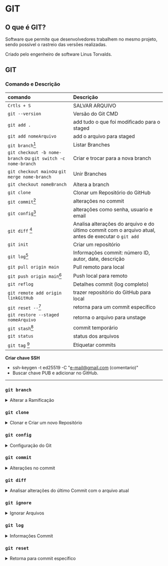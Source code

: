 # GIT

## O que é GIT?

Software que permite que desenvolvedores trabalhem no mesmo projeto, sendo possível o rastreio das versões realizadas. 

Criado pelo engenheiro de software Linus Torvalds.

## GIT

### Comando e Descrição

| comando                                                      | Descrição                                                                              |
|:-------------------------------------------------------------|:---------------------------------------------------------------------------------------|
| `Crtls + S`                                                  | SALVAR ARQUIVO                                                                         |
| `git --version`                                              | Versão do Git CMD                                                                      |
| `git add .`                                                  | add tudo o que foi modificado para o staged                                            |
| `git add nomeArquivo`                                        | add o arquivo para staged                                                              |
| `git branch`[^1]                                             | Listar Branches                                                                        |
| `git checkout -b nome-branch` ou `git switch -c nome-branch` | Criar e trocar para a nova branch                                                      |
| `git checkout main`ou `git merge nome-branch`                | Unir Branches                                                                          |
| `git checkout nomeBranch`                                    | Altera a branch                                                                        |
| `git clone`                                                  | Clonar um Repositório do GitHub                                                        |
| `git commit`[^6]                                              | alterações no commit                                                                   |
| `git config`[^2]                                             | alterações como senha, usuario e email                                                    |
| `git diff` [^3]                                              | Analisa alterações do arquivo e do último commit com o arquivo atual, antes de executar o `git add` |
| `git init`                                                   | Criar um repositório                                                                   |
| `git log`[^4]                                                | Informações commit: número ID, autor, date, descrição                                  |
| `git pull origin main`                                       | Pull remoto para local                                                                 |
| `git push origin main`[^8]                                       | Push local para remoto                                                                 |
| `git reflog`                                                 | Detalhes commit (log completo)                                                         |
| `git remote add origin linkGitHub`                           | trazer repositório do GitHub para local                                                |
| `git reset --`[^7]                                           | retorna para um commit específico                                                      |
| `git restore --staged nomeArquivo`                           | retorna o arquivo para unstage                                                         |
| `git stash`[^5]                                              | commit temporário                                                                      |
| `git status`                                                 | status dos arquivos                                                                    |
| `git tag` [^9]                                               | Etiquetar commits                                                                      |


**Criar chave SSH**
- ssh-keygen -t ed25519 -C "e-mail@gmail.com (comentario)"
- Buscar chave PUB e adicionar no GitHub.
__________________

### `git branch`      

<details>

  <summary>Alterar a Ramificação
   </summary>
<br>

[^1]: `git branch`

Uma linha de desenvolvimento separada que permite trabalhar em novas funcionalidades, correções de bugs, ou experimentações sem alterar diretamente a linha principal do código (geralmente a branch main ou master). Com branches, desenvolvemos novas partes do projeto isoladamente e depois integramos ao código principal quando estiverem prontas.


| Comando                                                            | Descrição                                   |
|--------------------------------------------------------------------|---------------------------------------------|
| `git branch nome-da-branch`                                        | Cria a branch, mas não muda o branch atual. |
| `git branch`                                                       | Listar Branches                             |
| `git checkout -b nome-da-branch` ou `git switch -c nome-da-branch` | Criar e trocar para a nova branch           |
| `git checkout main`ou `git merge nome-da-branch`                   | Unir Branches                               |
| `git clone URL --branch nomeBranch --single-branch`                | clonar apenas uma branch                    |  |
| `git branch -d nome_branch`                                        | Deletar branch                              |
| `git branch -m`                                                    | Altera o nome da Branch                     |
| `git branch nome_branch`                                           | Cria a branch, mas não muda o branch atual. |
| `git merge nomeBranch`                                             | Mesclar branch   


**Benefícios de Trabalhar com Branches**
- Isolamento: Cada branch é isolada, então mudanças em uma branch não afetam as outras;
- Colaboração: Vários desenvolvedores podem trabalhar em diferentes branches sem interferir uns nos outros;



**`git switch` X `git checkout` | Sobre Branches**

<br>

**git checkout** é um comando mais antigo e possuem diversas funcionalidades.
- [x] Trocar de branch `git checkout nome-da-branch`
- [x] Restaurar arquivos ou commits específicos no repositório `git checkout nome-do-arquivo` ou `git checkout hash-do-commit`
- [x] Criar e trocar para uma nova branch com o flag -b `git checkout -b nova-branch`

**git switch** veio para simplificar a mudança de branches, tendo como função principal *trocar de branch*, permite apenas:
- [X] Mudar de branch `git switch nome-da-branch`
- [X] Criar e trocar para uma nova branch com o flag -c `git switch -c nova-branch`
- [X] Com sua utilização há menos risco de alterar arquivos ou commits por engano.

**Quando usar cada um?**
- `git switch` para mudar de branch ou criar uma nova branch e já trocar para ela;
- `git checkout` se precisar restaurar arquivos ou commits específicos, pois git switch não cobre essas funcionalidades.

| Comando                                                            | Descrição                                   |
|--------------------------------------------------------------------|---------------------------------------------|
| `git branch nome-da-branch`                                        | Cria a branch, mas não muda o branch atual. |
| `git branch`                                                       | Listar Branches                             |
| `git checkout -b nome-da-branch` ou `git switch -c nome-da-branch` | Criar e trocar para a nova branch           |
| `git checkout main`ou `git merge nome-da-branch`                   | Unir Branches                               |
| `git branch -d nome-da-branch`                                     | Deletar branch                              |


**Benefícios de Trabalhar com Branches**
- Isolamento: Cada branch é isolada, então mudanças em uma branch não afetam as outras;
- Colaboração: Vários desenvolvedores podem trabalhar em diferentes branches sem interferir uns nos outros;
- Organização: Branches permitem organizar e gerenciar o desenvolvimento de novas funcionalidades, 
</details>

### `git clone` 
<details>

<summary> Clonar e Criar um novo Repositório </summary>
<br>

**Repositório Remoto** 

Após criar o repositório remoto (GitHub), copiar o código

![image](https://user-images.githubusercontent.com/108991648/230122644-2f3fffdb-5177-47f8-b219-ca7dc4275bcf.png)

No Terminal incluir: "`git clone` + Link copiado"

---------

**Repositório Local**

Ainda assim criar um repositório do Git com o mesmo nome, a partir daí teremos uma URL

```bash
git remote add origin + URL
git branch -M main (se for a branch com o nome de "master")
git push -u origin main

git pull (atualiza do remoto[GitHub] para o local[Máquina])
```


</details>

### `git config`

<details>
<summary> Configuração do Git</summary>

[^2]: `git config` 

| Comando                                                                   | Descrição                                                                     |
|---------------------------------------------------------------------------|--------------------------------------------------------------------------     |
| `git config --global alias.tree "log --graph --decorate --all --oneline"` | i) alias.tree (apelido chamado tree); Em seguida, chamamos apenas `tree`      |
| `git config --global user.email "email"`                                  | Altera o e-mail do usuário do GitHub
| `git config --global user.email` | Verificar o e-mail cadastrado                                          |
| `git config --global user.name "nomeUsuario"`                             | Altera o nome do usuário do GitHub                                            |    
| `git config --global credential.helper cache`                             | Privado: armazenar credenciais do Git por 15 minutos (HTTPS)                  |
| `git config --global credential.helper store`                             | Privado: armazenar credenciais do Git PERMANENTEMENTE (HTTPS)                 |
| `git config --global --get credential.helper`                             | Privado: verifica se a configuracao da senha foi realizada (retorno: store)   |
| `cat ~/.git-credentials`
  

</details>

### `git commit`

<details>
<summary>Alterações no commit</summary>

[^6]: `git commit`

| Comandos                           | Descrição                                  |
|------------------------------------|--------------------------------------------|
| `git commit -m "mensagem"`         | salvar mensagem de commit                  |
| `git commit --amend -m "mensagem"` | alterar mensagem do ultimo commit da stage |
 
</details>

### `git diff`

<details>
  <summary>Analisar alterações do último Commit com o arquivo atual</summary>

[^3]: `git diff` 

```bash
$ git diff
diff --git a/python/README.md b/python/README.md
index b2391f6..c1164d6 100644
--- a/python/README.md
+++ b/python/README.md
@@ -88,7 +88,15 @@ lista.append(4) #adicionar item

 print(lista, lista2)

+## Funções
```

> **`diff --git a/python/README.md b/python/README.md`**

  - A diferença está sendo exibida entre duas versões do arquivo `README.md` no diretório `python`;
  - O prefixo `a/` refere-se à versão antiga, e `b/` refere-se à versão nova do arquivo.
  

> **`index b2391f6..c1164d6`**:
  - Hashes do commit para as versões antigas e novas do arquivo. Esses hashes (`b2391f6` e `c1164d6`) são identificadores únicos das versões do arquivo.
  - Isso indica que a versão do arquivo mudou entre esses dois commits.
  
<!--> **`100644`**: 
  - É o modo de permissão Unix do arquivo. O `100644` significa que o arquivo é um arquivo regular (não executável) e tem permissões padrão de leitura e escrita para o proprietário, e somente leitura para outros.
 > <-->

> **`--- a/python/README.md`**
> **`+++ b/python/README.md`**

  - Indicam as versões do arquivo antes e depois da mudança, com `a/` representando a versão anterior e `b/` a versão nova. (ultimo coomit e o save atual)


> **`@@ -88,7 +88,15 @@`**

  - Esse é o **hunk header**, linhas que ocorre a mudança;
  - **`-88,7`**: versão anterior, começando na linha 88 e mostrando 7 linhas.
  - **`+88,15`**: nova versão, começando também na linha 88, mas agora mostrando 15 linhas.
  - Isso indica que ^^8 linhas foram adicionadas à nova versão em torno da linha 88.


**Aos detalhes**
Na versão anterior tínhamos o seguinte bloco de código na linha 88:
```python
lista.append(4) #adicionar item

print(lista, lista2)
```

E agora o conteúdo a partir dessa linha foi expandido para incluir mais linhas de código (totalizando 15 linhas em vez de 7), a nova versão tem mais informações.

```
+## Funções
```

- **`+## Funções`**:
  - Este é o conteúdo que foi **adicionado** ao arquivo. O símbolo `+` indica que a linha `## Funções` foi adicionada no novo arquivo `README.md`.

> Resumo:
1. O arquivo `README.md` no diretório `python` foi modificado.
2. Ele mudou entre os commits `b2391f6` (antigo) e `c1164d6` (novo).
3. Na linha 88, o conteúdo foi expandido, de 7 linhas na versão antiga para 15 linhas na nova.
4. Uma seção com o título `## Funções` foi adicionada.

</details>


### `git ignore`

<details>
<summary> Ignorar Arquivos </summary>

> Arquivo para adicionarmos informações que nao queremos utilizar no dia a dia

- [X] Criar pasta `.gitignore`;
- [X] Dentro do arquivo: `**/.nomeArquivo`

</details>



### `git log`

<details>

<summary> Informações Commit</summary>

[^4]: `git log`

| Comandos                                     | Descrição                                       |
|----------------------------------------------|-------------------------------------------------|
| `git log graph`                              | Informações commit: ramificações                |
| `git log --graph --pretty=oneline`           | Informações commit: ID em 01 linha e descrição  |
| `git log --graph --decorate --all --oneline` | Informações commit: ID menor em 01 linha        |
| `git reflog`                                 | Detalhes Commit (Log Completo, conforme abaixo) |

```bash
08f5adb (HEAD -> main, origin/main, origin/HEAD) HEAD@{0}: commit: add explicação 'git diff'
8e2974f HEAD@{1}: commit: add extensão: learn markdown
a03b07f HEAD@{2}: commit: add 'chamar função def'
3ac66ca HEAD@{3}: commit: adicionado: cabeçalho, expandir e recolher texto
b29b561 HEAD@{4}: commit: add operador de comparação
09c34f6 HEAD@{5}: commit: link markdown (diagrama)
e4a5e3f HEAD@{6}: commit: adicionado comando leitura readme
2416bbd HEAD@{7}: commit: novos comandos python
c42b61a HEAD@{8}: commit: novos comandos git
d56b0ad HEAD@{9}: commit: atualização 13.out
c97d892 HEAD@{10}: commit: atualização out.13
3d76ae7 HEAD@{11}: clone: from https://github.com/PamelaRondina/step-by-step.git
```  
</details>

### `git reset`

[^7]: `git reset`

<details>
<summary>Retorna para commit específico</summary>

| Comando             | Descrição                                                                                                                            |
|---------------------|--------------------------------------------------------------------------------------------------------------------------------------|
| `git reset --soft`  | mova apenas o ponteiro da branch, mantendo as mudanças no stage e no diretório de trabablho                                          |
| `git reset --mixed` | move o ponteiro da branch e limpa o stage, mas mantém as mudanças no diretório de trabalho (fazer git add)               

### `git tag`

<details>
<summary>Incluir etiquetas</summary>

[^9]: `git stash`

- Nome para tags
- [x] minúsculas
- [x] guiones baixos 'aula_01' 
</details>

### `git stash`

<details>
<summary> Guardar temporariamente </summary>

[^5]: `git stash`
 
Extremamente útil quando se está trabalhando em algo, ou em uma branch, e é necessário retornar a main. É um commit temporário. 

| Comando                                                            | Descrição                                   |
|--------------------------------------------------------------------|---------------------------------------------|
`git stash` | commit temporário
`git stash list` | visualizar todos os stashes criados, listando-os com identificadores, como `stash@{0}`, `stash@{1}`
`git stash apply`| mudanças do último stash no diretório de trabalho, mas o stash ainda permanece na pilha.
`git stash pop` | mudanças do último stash e remove esse stash da pilha (ou seja, ele é "descartado" da lista após ser aplicado)
`git stash drop stash@{0}` | Excluir stash específico
`git stash clear` | remove todos os stashes da pilha.

**Situações em que git stash é Útil**
- [X] Trocar rapidamente de branch: estar no meio de um desenvolvimento e precisar mudar para outra branch sem querer fazer um commit das mudanças atuais.
- [X] Experimentos temporários: testar algo sem fazer commit, mas ainda assim desejar manter suas alterações temporariamente.
- [X] Limpar o diretório de trabalho para um build: ter um diretório limpo para executar testes ou compilações, e git stash é ideal para isso.

**Observações Importantes**
- [x] Stash apenas guarda arquivos rastreados e que foram modificados ou adicionados. Arquivos que não foram `git add` ou estão não rastreados podem ser incluídos usando `git stash -u`.
- [X] Stash não afeta commits: Ele apenas guarda mudanças no diretório de trabalho e no índice.
- [X] Usar `git stash apply` e ocorrer um conflito, será necessário resolvê-lo como faria com um merge ou rebase.
- 
</details>


### `git push`

<details>
<summary>*Subir* os dados do servidor para a nuvem</summary>

[^8]: `git push`

| Comando                      | Descrição                                                                   |
|------------------- ----------|-----------------------------------------------------------------------------|
`git pull origin main --force` | Para forçar o que está na máquina para o GitHub (CUIDADO COM ESSE COMANDO)

**Erros no 'git push'**

### Verificar se HTTPS ou SSH

```bash
remote: Invalid username or token. Password authentication is not supported for Git operations.
fatal: Authentication failed for 'https://github.com/Pamela*****/step-by-step.git/'
```

- O repositótio está apontando para a HTTPS, e não para SSH. Para confirmar, rodar o comando:

```bash
  git remote -v
  origin  https://github.com/PamelaRondina/step-by-step.git (fetch)
  origin  https://github.com/PamelaRondina/step-by-step.git (push)

```

> Informa se o repositório local está utlizando HTTPS ou SSH

| Comando                                            | Descrição                              |
|----------------------------------------------------|--------------------------------------- |
| origin                                             | repositório remoto (ou origin)                         |
| https://github.com/PamelaRondina/step-by-step.git  | URL usada                              |
| (fetch)                                            | URL usada pra baixar (pull) itens do GitHub |
| (push)                                             | URL usada pra enviar (push) itens pro GitHub |

### Alterar para SSH

- Rodar comando:

```bash
git remote set-url origin git@github.com:PamelaRondina/step-by-step.git
```

| Comando                                            | Descrição                              |
|----------------------------------------------------|--------------------------------------- |
| remote                                             | repositório remoto (ou origin)         |
| set-url                                            | definir ou alterar o endereço do origin|
| origin git@github.com:......\                      | passa de HTTPS para SSH                |

- Verificar se deu certo (git@github)

```bash
git remote -v
origin  git@github.com:PamelaRondina/step-by-step.git (fetch)
origin  git@github.com:PamelaRondina/step-by-step.git (push)
```

Deve ser alterado para `git@github`. E, por fim, rodar o `git push`
</details>
_________________


## Comandos: Git Bash e GIT CMD

| **Comandos Linux**       | **Descrição**                                   | **Comandos Windows**                         |
|:------------------------:|:------------------------------------------------|:---------------------------------------------|
| `cd /`                   | Diretório 0 (raiz), para seguir: **cd /c**      | =                                            |
| `cd C:/`                 | Disco Local C:/                                 | =                                            |
| `clear` ou `CRTL + L`    | Limpar o terminal                               | `cls`                                        |
| `ls`                     | Listar arquivos e diretórios                    | `dir`                                        |
| `ls -a`                  | Listar arquivos + ocultos                       | `dir`                                        |
| `cd`                     | **change directory** Mudar de diretório/carpeta | =                                            |
| `cd -` - `cd ..`         | Retorna um diretório/carpeta                    | =                                            |
| `TAB`                    | Autocomplete                                    | =                                            |
| `mkdir nomeDoDiretorio`  | **make directory** Criar um diretório/carpeta   | =                                            |
| `echo hello > hello.txt` | Verificar e criar arquivo                       | =                                            |
| `touch nomeArquivo`      | Criar arquivo                                   | `type nul  > nomeArquivo.txt`                |
| `rm -rf nomeDiretorio`   | Eliminar Diretório e seus arquivos              | `rmdir /s/q nomeDiretorio`                   |
| `rm -rf nomeArquivo`     | Eliminar Arquivo dentro do Diretório            | `del nomeArquivo`                            |
| `rmdir nomeDiretorio`    | Eliminar apenas Diretórios vazios               | `RD nomeDiretorio` ou `rmdir nomeDiretorio/` |
| `rm -rf *` [^3]               | Eliminar TODOS os arquivos dentro do Diretório  | `del * /s/q`                            |
| `mv nomeAtual nomeNovo`  | Renomear arquivos                               | `rename nomeAtual nomeNovo`                  |
| `mv nomeArquivo ../`     | Mover arquivos                                  | `move nomeArquivo ../`                       |
| `pwd`                    | mostra diretório atual                          | ???????                                      |
| `cat`         | Mostrar o conteúdo o arquivo                    | ??????????                                   |
| `Code .`                 | abrir VSCode                                    | *****                                        |
| `Ctrl + Insert`          | Copiar do Terminal                              | **********                                   |
| `Shift + Insert`         | Colar do Terminal                               | **********
`>`                  | `>` **deleta** o qe já contém no arquivo e add a nova informação | ****
`>>`                 | `>>` **mantém** o que já está no arquivo e add a nova informação | ****


**Git Bash: cores diretórios e arquivos**

| **Cores**   | **Descrição**       |
|:-----------:|:--------------------|
| Azul escuro | Diretórios (pastas) |
| Cianos      | Atalho              |
| Branco      | Arquivo             |

**Git Bash `rm -rf *`**

[^3]: `rm -rf`  


> - rm: comando de deletar
> - r: *recursivo* deletar todos os arquivos do diretório específico
> - f: *force* não questionar a exclusão do diretório
> - *: todos os arquivos dentro do diretório
<br>



<details>
  <summary>Analisar Textos</summary>
<br>

<img src="https://user-images.githubusercontent.com/108991648/230180095-ceefd075-3b30-4451-8a96-5b4bc37abcce.png" width="500" height="400" />

<br>

<img src="https://user-images.githubusercontent.com/108991648/229250256-ab7bb919-c632-4c86-a03e-59f10a78e599.png" width="400" height="300"/>

<br><br>


**Chave SSH**
**SHA1** - gera a incriptação com 40 caracteres

**blob** - guarda o Sha e NÃO guarda o nome do arquivo

**tree \0** - arvores que armazenam blobs e guarda o nome do arquivo

**commit** o que da sentido para a alteração

<img src="https://user-images.githubusercontent.com/108991648/229250411-cef8dc87-9c7d-44d8-81cf-0e87790708a3.png" width="400" height="300"/>

![image](https://user-images.githubusercontent.com/108991648/229252048-9612a3c2-2234-4c86-b975-d90526057837.png)
<br>
touch nomeDoArquivo| Criar arquivo/archivo
python -i | Iniciar Python
exit() | Encerrar Python

</details>



